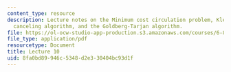 ```yaml
---
content_type: resource
description: Lecture notes on the Minimum cost circulation problem, Klein's cycle
  canceling algorithm, and the Goldberg-Tarjan algorithm.
file: https://ol-ocw-studio-app-production.s3.amazonaws.com/courses/6-854j-advanced-algorithms-fall-2008/8fa0bd89946c5348d2e330404bc93d1f_lect10_17.pdf
file_type: application/pdf
resourcetype: Document
title: Lecture 10
uid: 8fa0bd89-946c-5348-d2e3-30404bc93d1f
---
```

